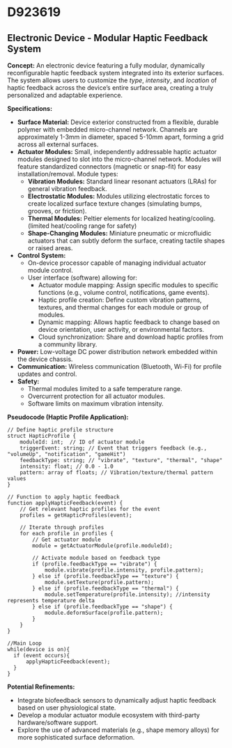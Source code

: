 # D923619

## Electronic Device - Modular Haptic Feedback System

**Concept:** An electronic device featuring a fully modular, dynamically reconfigurable haptic feedback system integrated into its exterior surfaces. The system allows users to customize the *type*, *intensity*, and *location* of haptic feedback across the device’s entire surface area, creating a truly personalized and adaptable experience. 

**Specifications:**

*   **Surface Material:** Device exterior constructed from a flexible, durable polymer with embedded micro-channel network. Channels are approximately 1-3mm in diameter, spaced 5-10mm apart, forming a grid across all external surfaces.
*   **Actuator Modules:** Small, independently addressable haptic actuator modules designed to slot into the micro-channel network. Modules will feature standardized connectors (magnetic or snap-fit) for easy installation/removal.  Module types:
    *   **Vibration Modules:**  Standard linear resonant actuators (LRAs) for general vibration feedback.
    *   **Electrostatic Modules:** Modules utilizing electrostatic forces to create localized surface texture changes (simulating bumps, grooves, or friction).
    *   **Thermal Modules:**  Peltier elements for localized heating/cooling. (limited heat/cooling range for safety)
    *   **Shape-Changing Modules:** Miniature pneumatic or microfluidic actuators that can subtly deform the surface, creating tactile shapes or raised areas. 
*   **Control System:**
    *   On-device processor capable of managing individual actuator module control.
    *   User interface (software) allowing for:
        *   Actuator module mapping: Assign specific modules to specific functions (e.g., volume control, notifications, game events).
        *   Haptic profile creation: Define custom vibration patterns, textures, and thermal changes for each module or group of modules.
        *   Dynamic mapping:  Allows haptic feedback to change based on device orientation, user activity, or environmental factors.
        *   Cloud synchronization: Share and download haptic profiles from a community library.
*   **Power:** Low-voltage DC power distribution network embedded within the device chassis.
*   **Communication:** Wireless communication (Bluetooth, Wi-Fi) for profile updates and control.
*   **Safety:**
    *   Thermal modules limited to a safe temperature range.
    *   Overcurrent protection for all actuator modules.
    *   Software limits on maximum vibration intensity.

**Pseudocode (Haptic Profile Application):**

```
// Define haptic profile structure
struct HapticProfile {
    moduleId: int;  // ID of actuator module
    triggerEvent: string; // Event that triggers feedback (e.g., "volumeUp", "notification", "gameHit")
    feedbackType: string; // "vibrate", "texture", "thermal", "shape"
    intensity: float; // 0.0 - 1.0
    pattern: array of floats; // Vibration/texture/thermal pattern values
}

// Function to apply haptic feedback
function applyHapticFeedback(event) {
    // Get relevant haptic profiles for the event
    profiles = getHapticProfiles(event);

    // Iterate through profiles
    for each profile in profiles {
        // Get actuator module
        module = getActuatorModule(profile.moduleId);

        // Activate module based on feedback type
        if (profile.feedbackType == "vibrate") {
            module.vibrate(profile.intensity, profile.pattern);
        } else if (profile.feedbackType == "texture") {
            module.setTexture(profile.pattern);
        } else if (profile.feedbackType == "thermal") {
            module.setTemperature(profile.intensity); //intensity represents temperature delta
        } else if (profile.feedbackType == "shape") {
            module.deformSurface(profile.pattern);
        }
    }
}

//Main Loop
while(device is on){
  if (event occurs){
      applyHapticFeedback(event);
  }
}
```

**Potential Refinements:**

*   Integrate biofeedback sensors to dynamically adjust haptic feedback based on user physiological state.
*   Develop a modular actuator module ecosystem with third-party hardware/software support.
*   Explore the use of advanced materials (e.g., shape memory alloys) for more sophisticated surface deformation.